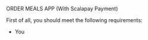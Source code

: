 ORDER MEALS APP (With Scalapay Payment)

First of all, you should meet the following requirements:
* You 

